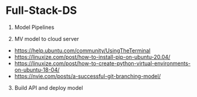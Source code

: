 # Full-Stack-DS

1) Model Pipelines

2) MV model to cloud server

- https://help.ubuntu.com/community/UsingTheTerminal
- https://linuxize.com/post/how-to-install-pip-on-ubuntu-20.04/
- https://linuxize.com/post/how-to-create-python-virtual-environments-on-ubuntu-18-04/
- https://nvie.com/posts/a-successful-git-branching-model/

3) Build API and deploy model